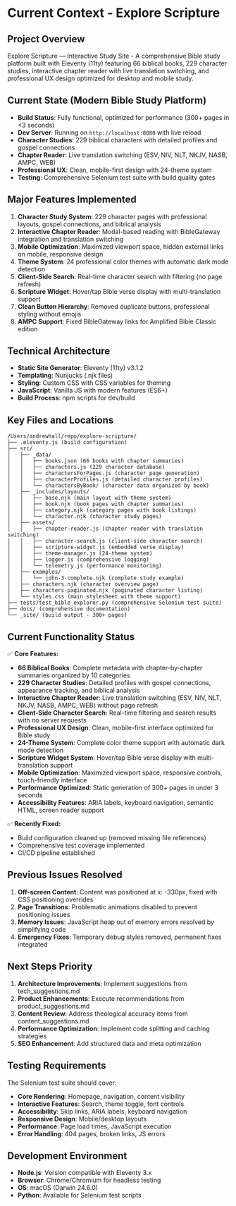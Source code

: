 # Current Context - Explore Scripture

## Project Overview
Explore Scripture — Interactive Study Site - A comprehensive Bible study platform built with Eleventy (11ty) featuring 66 biblical books, 229 character studies, interactive chapter reader with live translation switching, and professional UX design optimized for desktop and mobile study.

## Current State (Modern Bible Study Platform)
- **Build Status**: Fully functional, optimized for performance (300+ pages in <3 seconds)
- **Dev Server**: Running on `http://localhost:8080` with live reload
- **Character Studies**: 229 biblical characters with detailed profiles and gospel connections
- **Chapter Reader**: Live translation switching (ESV, NIV, NLT, NKJV, NASB, AMPC, WEB)
- **Professional UX**: Clean, mobile-first design with 24-theme system
- **Testing**: Comprehensive Selenium test suite with build quality gates

## Major Features Implemented
1. **Character Study System**: 229 character pages with professional layouts, gospel connections, and biblical analysis
2. **Interactive Chapter Reader**: Modal-based reading with BibleGateway integration and translation switching
3. **Mobile Optimization**: Maximized viewport space, hidden external links on mobile, responsive design
4. **Theme System**: 24 professional color themes with automatic dark mode detection
5. **Client-Side Search**: Real-time character search with filtering (no page refresh)
6. **Scripture Widget**: Hover/tap Bible verse display with multi-translation support
7. **Clean Button Hierarchy**: Removed duplicate buttons, professional styling without emojis
8. **AMPC Support**: Fixed BibleGateway links for Amplified Bible Classic edition

## Technical Architecture
- **Static Site Generator**: Eleventy (11ty) v3.1.2
- **Templating**: Nunjucks (.njk files)
- **Styling**: Custom CSS with CSS variables for theming
- **JavaScript**: Vanilla JS with modern features (ES6+)
- **Build Process**: npm scripts for dev/build

## Key Files and Locations
```
/Users/andrewhall/repo/explore-scripture/
├── .eleventy.js (build configuration)
├── src/
│   ├── _data/
│   │   ├── books.json (66 books with chapter summaries)
│   │   ├── characters.js (229 character database)
│   │   ├── charactersForPages.js (character page generation)
│   │   ├── characterProfiles.js (detailed character profiles)
│   │   └── charactersByBook/ (character data organized by book)
│   ├── _includes/layouts/
│   │   ├── base.njk (main layout with theme system)
│   │   ├── book.njk (book pages with chapter summaries)
│   │   ├── category.njk (category pages with book listings)
│   │   └── character.njk (character study pages)
│   ├── assets/
│   │   ├── chapter-reader.js (chapter reader with translation switching)
│   │   ├── character-search.js (client-side character search)
│   │   ├── scripture-widget.js (embedded verse display)
│   │   ├── theme-manager.js (24-theme system)
│   │   ├── logger.js (comprehensive logging)
│   │   └── telemetry.js (performance monitoring)
│   ├── examples/
│   │   └── john-3-complete.njk (complete study example)
│   ├── characters.njk (character overview page)
│   ├── characters-paginated.njk (paginated character listing)
│   └── styles.css (main stylesheet with theme support)
├── tests/test_bible_explorer.py (comprehensive Selenium test suite)
├── docs/ (comprehensive documentation)
└── _site/ (build output - 300+ pages)
```

## Current Functionality Status
✅ **Core Features:**
- **66 Biblical Books**: Complete metadata with chapter-by-chapter summaries organized by 10 categories
- **229 Character Studies**: Detailed profiles with gospel connections, appearance tracking, and biblical analysis
- **Interactive Chapter Reader**: Live translation switching (ESV, NIV, NLT, NKJV, NASB, AMPC, WEB) without page refresh
- **Client-Side Character Search**: Real-time filtering and search results with no server requests
- **Professional UX Design**: Clean, mobile-first interface optimized for Bible study
- **24-Theme System**: Complete color theme support with automatic dark mode detection
- **Scripture Widget System**: Hover/tap Bible verse display with multi-translation support
- **Mobile Optimization**: Maximized viewport space, responsive controls, touch-friendly interface
- **Performance Optimized**: Static generation of 300+ pages in under 3 seconds
- **Accessibility Features**: ARIA labels, keyboard navigation, semantic HTML, screen reader support

✅ **Recently Fixed:**
- Build configuration cleaned up (removed missing file references)
- Comprehensive test coverage implemented
- CI/CD pipeline established

## Previous Issues Resolved
1. **Off-screen Content**: Content was positioned at x: -330px, fixed with CSS positioning overrides
2. **Page Transitions**: Problematic animations disabled to prevent positioning issues
3. **Memory Issues**: JavaScript heap out of memory errors resolved by simplifying code
4. **Emergency Fixes**: Temporary debug styles removed, permanent fixes integrated

## Next Steps Priority
1. **Architecture Improvements**: Implement suggestions from tech_suggestions.md
2. **Product Enhancements**: Execute recommendations from product_suggestions.md  
3. **Content Review**: Address theological accuracy items from content_suggestions.md
4. **Performance Optimization**: Implement code splitting and caching strategies
5. **SEO Enhancement**: Add structured data and meta optimization

## Testing Requirements
The Selenium test suite should cover:
- **Core Rendering**: Homepage, navigation, content visibility
- **Interactive Features**: Search, theme toggle, font controls
- **Accessibility**: Skip links, ARIA labels, keyboard navigation  
- **Responsive Design**: Mobile/desktop layouts
- **Performance**: Page load times, JavaScript execution
- **Error Handling**: 404 pages, broken links, JS errors

## Development Environment
- **Node.js**: Version compatible with Eleventy 3.x
- **Browser**: Chrome/Chromium for headless testing
- **OS**: macOS (Darwin 24.6.0)
- **Python**: Available for Selenium test scripts